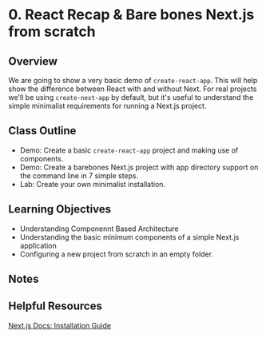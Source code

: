 # 0. React Recap & Bare bones Next.js from scratch

## Overview

We are going to show a very basic demo of `create-react-app`. This will help show the difference between React with and without Next.
For real projects we'll be using `create-next-app` by default, but it's useful to understand the simple minimalist requirements for running a Next.js project.

## Class Outline

- Demo: Create a basic `create-react-app` project and making use of components.
- Demo: Create a barebones Next.js project with app directory support on the command line in 7 simple steps.
- Lab: Create your own minimalist installation.

## Learning Objectives

- Understanding Componennt Based Architecture
- Understanding the basic minimum components of a simple Next.js application
- Configuring a new project from scratch in an empty folder.

## Notes

## Helpful Resources

[Next.js Docs: Installation Guide](https://beta.nextjs.org/docs/installation)
